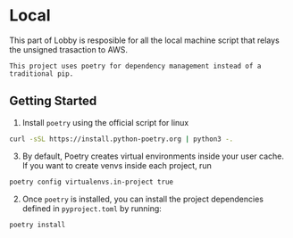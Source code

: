 # Local
This part of Lobby is resposible for all the local machine script that relays the unsigned trasaction to AWS.

```>
This project uses poetry for dependency management instead of a traditional pip.
```  

## Getting Started

1. Install `poetry` using the official script for linux 

```bash
curl -sSL https://install.python-poetry.org | python3 -.  
``` 

3. By default, Poetry creates virtual environments inside your user cache. If you want to create venvs inside each project, run
```bash
poetry config virtualenvs.in-project true
```

2. Once `poetry` is installed, you can install the project dependencies defined in `pyproject.toml` by running:

```bash
poetry install
```